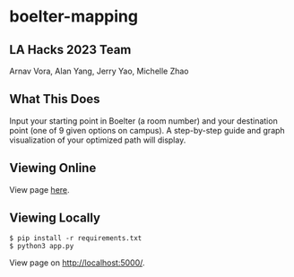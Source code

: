 # boelter-mapping
## LA Hacks 2023 Team
Arnav Vora, Alan Yang, Jerry Yao, Michelle Zhao
## What This Does
Input your starting point in Boelter (a room number) and your destination point (one of 9 given options on campus). A step-by-step guide and graph visualization of your optimized path will display.
## Viewing Online
View page [here](https://bm-be.onrender.com/).
## Viewing Locally
    $ pip install -r requirements.txt
    $ python3 app.py
View page on [http://localhost:5000/](http://localhost:5000/).
